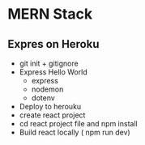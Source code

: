 # MERN Stack

## Expres on Heroku

* git init + gitignore
* Express Hello World
    * express
    * nodemon
    * dotenv
* Deploy to herouku
* create react project 
* cd react project file and npm install
* Build react locally ( npm run dev)